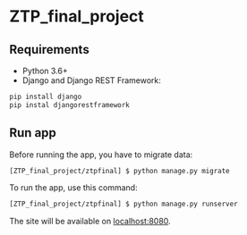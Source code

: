 # ZTP_final_project

## Requirements

* Python 3.6+
* Django and Django REST Framework:

```bash
pip install django
pip instal djangorestframework
```

## Run app

Before running the app, you have to migrate data:

```bash
[ZTP_final_project/ztpfinal] $ python manage.py migrate
```

To run the app, use this command:

```bash
[ZTP_final_project/ztpfinal] $ python manage.py runserver
```

The site will be available on [localhost:8080](http://localhost:8080).